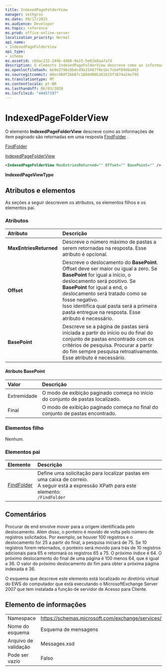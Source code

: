 ```yaml
---
title: IndexedPageFolderView
manager: sethgros
ms.date: 09/17/2015
ms.audience: Developer
ms.topic: reference
ms.prod: office-online-server
localization_priority: Normal
api_name:
- IndexedPageFolderView
api_type:
- schema
ms.assetid: c6dac232-244b-4db0-9a15-5e01b8aa7a7d
description: O elemento IndexedPageFolderView descreve como as informações de item paginado são retornadas em uma resposta FindFolder.
ms.openlocfilehash: 6e9e2796c0bdcd9a15487f0e1bc7cbdf09d0a492
ms.sourcegitcommit: 88ec988f2bb67c1866d06b361615f3674a24e795
ms.translationtype: MT
ms.contentlocale: pt-BR
ms.lasthandoff: 06/03/2020
ms.locfileid: "44457197"
---
```

# <a name="indexedpagefolderview"></a>IndexedPageFolderView

O elemento **IndexedPageFolderView** descreve como as informações de item paginado são retornadas em uma resposta [FindFolder](findfolder.md) . 
  
[FindFolder](findfolder.md)
  
[IndexedPageFolderView](indexedpagefolderview.md)
  
```xml
<IndexedPageFolderView MaxEntriesReturned="" Offset="" BasePoint="" />
```

 **IndexedPageViewType**
## <a name="attributes-and-elements"></a>Atributos e elementos

As seções a seguir descrevem os atributos, os elementos filhos e os elementos pai.
  
### <a name="attributes"></a>Atributos

|**Atributo**|**Descrição**|
|:-----|:-----|
|**MaxEntriesReturned** <br/> |Descreve o número máximo de pastas a serem retornadas na resposta. Esse atributo é opcional.  <br/> |
|**Offset** <br/> |Descreve o deslocamento do **BasePoint**. Offset deve ser maior ou igual a zero. Se **BasePoint** for igual a início, o deslocamento será positivo. Se **BasePoint** for igual a end, o deslocamento será tratado como se fosse negativo.  <br/> Isso identifica qual pasta será a primeira pasta entregue na resposta. Esse atributo é necessário.  <br/> |
|**BasePoint** <br/> |Descreve se a página de pastas será iniciada a partir do início ou do final do conjunto de pastas encontrado com os critérios de pesquisa. Procurar a partir do fim sempre pesquisa retroativamente. Esse atributo é necessário.  <br/> |
   
#### <a name="basepoint-attribute"></a>Atributo BasePoint

|**Valor**|**Descrição**|
|:-----|:-----|
|Extremidade  <br/> |O modo de exibição paginado começa no início do conjunto de pastas localizado.  <br/> |
|Final  <br/> |O modo de exibição paginado começa no final do conjunto de pastas encontrado.  <br/> |
   
### <a name="child-elements"></a>Elementos filho

Nenhum.
  
### <a name="parent-elements"></a>Elementos pai

|**Elemento**|**Descrição**|
|:-----|:-----|
|[FindFolder](findfolder.md) <br/> |Define uma solicitação para localizar pastas em uma caixa de correio.  <br/> A seguir está a expressão XPath para este elemento:  <br/>  `/FindFolder` <br/> |
   
## <a name="remarks"></a>Comentários

Procurar de end envolve mover para a origem identificada pelo deslocamento. Além disso, o ponteiro é movido de volta pelo número de registros solicitados. Por exemplo, se houver 100 registros e o deslocamento for 25 a partir do final, a pesquisa iniciará de 75. Se 10 registros forem retornados, o ponteiro será movido para trás de 10 registros adicionais para 65 e retornará os registros 65 a 75. O próximo índice é 64. O próximo deslocamento do final de uma página é 100 menos 64, que é igual a 36. O valor do próximo deslocamento do fim para obter a próxima página indexada é 36.
  
O esquema que descreve este elemento está localizado no diretório virtual do EWS do computador que está executando o MicrosoftExchange Server 2007 que tem instalada a função de servidor de Acesso para Cliente.
  
## <a name="element-information"></a>Elemento de informações

|||
|:-----|:-----|
|Namespace  <br/> |https://schemas.microsoft.com/exchange/services/2006/messages  <br/> |
|Nome do esquema  <br/> |Esquema de mensagens  <br/> |
|Arquivo de validação  <br/> |Messages.xsd  <br/> |
|Pode ser vazio  <br/> |Falso  <br/> |
   

